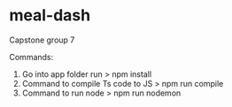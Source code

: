 # meal-dash
Capstone group 7

Commands:
1. Go into app folder run >  npm install
2. Command to compile Ts code to JS > npm run compile
3. Command to run node > npm run nodemon	
